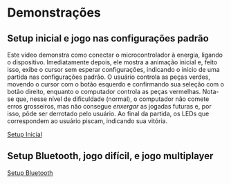 # Demonstrações

## Setup inicial e jogo nas configurações padrão

Este vídeo demonstra como conectar o microcontrolador à energia, ligando o
dispositivo. Imediatamente depois, ele mostra a animação inicial e, feito isso,
exibe o cursor sem esperar configurações, indicando o início de uma partida nas
configurações padrão. O usuário controla as peças verdes, movendo o cursor com
o botão esquerdo e confirmando sua seleção com o botão direito, enquanto o
computador controla as peças vermelhas. Nota-se que, nesse nível de dificuldade
(normal), o computador não comete erros grosseiros, mas não consegue *enxergar*
as jogadas futuras e, por isso, pôde ser derrotado pelo usuário. Ao final da
partida, os LEDs que correspondem ao usuário piscam, indicando sua vitória.

[Setup Inicial](https://github.com/ICEI-PUC-Minas-EC-TI/ppl-ec-2024-1-p1-liec-t1-g2-jogo-da-velha/assets/169660385/9835e238-2499-46d9-83b2-a269165461b0)

## Setup Bluetooth, jogo difícil, e jogo multiplayer

[Setup Bluetooth](https://github.com/ICEI-PUC-Minas-EC-TI/ppl-ec-2024-1-p1-liec-t1-g2-jogo-da-velha/assets/169660385/b026c042-2a5c-4614-8993-6be413f7cb8c)
